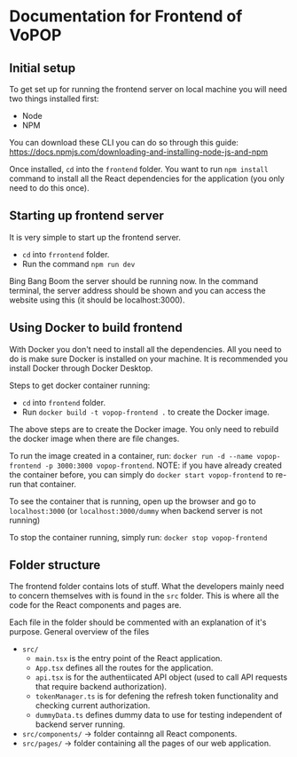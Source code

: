 # Documentation for Frontend of VoPOP

## Initial setup
To get set up for running the frontend server on local machine you will need two things installed first:
- Node
- NPM

You can download these CLI you can do so through this guide: https://docs.npmjs.com/downloading-and-installing-node-js-and-npm

Once installed, `cd` into the `frontend` folder. You want to run `npm install` command to install all the React dependencies for the application (you only need to do this once).

## Starting up frontend server
It is very simple to start up the frontend server. 
- `cd` into `frrontend` folder.
- Run the command `npm run dev`

Bing Bang Boom the server should be running now. In the command terminal, the server address should be shown and you can access the website using this (it should be localhost:3000).

## Using Docker to build frontend
With Docker you don't need to install all the dependencies. All you need to do is make sure Docker is installed on your machine. It is recommended you install Docker through Docker Desktop.

Steps to get docker container running:
- `cd` into `frontend` folder.
- Run `docker build -t vopop-frontend .` to create the Docker image.

The above steps are to create the Docker image. You only need to rebuild the docker image when there are file changes.

To run the image created in a container, run: `docker run -d --name vopop-frontend -p 3000:3000 vopop-frontend`. NOTE: if you have already created the container before, you can simply do `docker start vopop-frontend` to re-run that container.

To see the container that is running, open up the browser and go to `localhost:3000` (or `localhost:3000/dummy` when backend server is not running)

To stop the container running, simply run: `docker stop vopop-frontend`

## Folder structure
The frontend folder contains lots of stuff. What the developers mainly need to concern themselves with is found in the `src` folder. This is where all the code for the React components and pages are.

Each file in the folder should be commented with an explanation of it's purpose. General overview of the files
- `src/`
  - `main.tsx` is the entry point of the React application.
  - `App.tsx`  defines all the routes for the application.
  - `api.tsx` is for the authentiicated API object (used to call API requests that require backend authorization).
  - `tokenManager.ts` is for defening the refresh token functionality and checking current authorization.
  - `dummyData.ts` defines dummy data to use for testing independent of backend server running.
- `src/components/` -> folder containng all React components.
- `src/pages/` -> folder containing all the pages of our web application.

